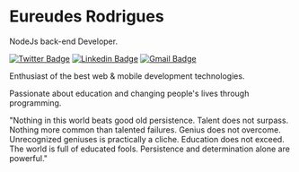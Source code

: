 # Eureudes Rodrigues 

NodeJs back-end Developer.

[![Twitter Badge](https://img.shields.io/badge/@eureudes-6633cc?style=flat-square&labelColor=blue&logo=twitter&logoColor=white&link=https://twitter.com/eureudes)](https://twitter.com/eureudes) 
[![Linkedin Badge](https://img.shields.io/badge/eureudes-6633cc?style=flat-square&logo=Linkedin&logoColor=white&link=https://www.linkedin.com/in/eureudes-rodrigues-85a34a1a8/)](https://www.linkedin.com/in/eureudes-rodrigues-85a34a1a8/) 
[![Gmail Badge](https://img.shields.io/badge/eureudes@gmail.com-6633cc?style=flat-square&logo=Gmail&logoColor=white&link=mailto:eureudes@gmail.com)](mailto:eureudes@gmail.com)

Enthusiast of the best web & mobile development technologies.

Passionate about education and changing people's lives through programming. 

"Nothing in this world beats good old persistence. Talent does not surpass. Nothing more common than talented failures. Genius does not overcome. Unrecognized geniuses is practically a cliche. Education does not exceed. The world is full of educated fools. Persistence and determination alone are powerful."

